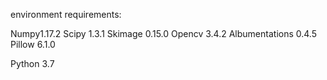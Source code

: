 environment requirements:

Numpy1.17.2
Scipy 1.3.1
Skimage 0.15.0
Opencv 3.4.2
Albumentations 0.4.5
Pillow 6.1.0

Python 3.7

